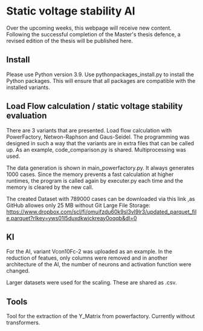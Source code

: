 # Static voltage stability AI

Over the upcoming weeks, this webpage will receive new content. Following the successful completion of the Master's thesis defence, a revised edition of the thesis will be published here.

## Install
Please use Python version 3.9. Use pythonpackages_install.py to install the Python packages. This will ensure that all packages are compatible with the installed variants.

## Load Flow calculation / static voltage stability evaluation
There are 3 variants that are presented. Load flow calculation with PowerFactory, Netwon-Raphson and Gaus-Seidel. The programming was designed in such a way that the variants are in extra files that can be called up. As an example, code_comparison.py is shared. Multiprocessing was used.

The data generation is shown in main_powerfactory.py. It always generates 1000 cases. Since the memory prevents a fast calculation at higher runtimes, the program is called again by executer.py each time and the memory is cleared by the new call.

The created Dataset with 789000 cases can be downloaded via this link ,as GitHub allowes only 25 MB without Git Large File Storage: https://www.dropbox.com/scl/fi/omuifzdu60k9sl3vl9lr3/updated_parquet_file.parquet?rlkey=yws01l5duxdkwjckreay0oqqb&dl=0

## KI
For the AI, variant Vcon10Fc-2 was uploaded as an example. In the reduction of featues, only columns were removed and in another architecture of the AI, the number of neurons and activation function were changed. 

Larger datasets were used for the scaling. These are shared as .csv.

## Tools
Tool for the extraction of the Y_Matrix from powerfactory. Currently without transformers.
